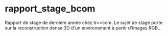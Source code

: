 # rapport_stage_bcom
Rapport de stage de dernière année chez b&lt;>com. Le sujet de stage porte sur la reconstruction dense 3D d'un environement à partir d'images RGB..
